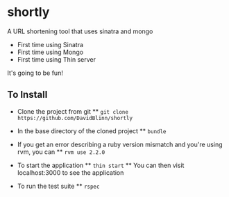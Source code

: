 # shortly

A URL shortening tool that uses sinatra and mongo

* First time using Sinatra
* First time using Mongo
* First time using Thin server

It's going to be fun!

## To Install

* Clone the project from git
** ```git clone https://github.com/DavidBlinn/shortly```
* In the base directory of the cloned project
** ```bundle```
* If you get an error describing a ruby version mismatch and you're using rvm, you can
** ```rvm use 2.2.0```

* To start the application
** ```thin start```
** You can then visit localhost:3000 to see the application
* To run the test suite
** ```rspec```